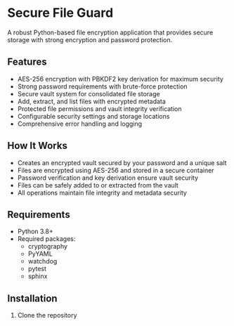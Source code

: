 # Secure File Guard

A robust Python-based file encryption application that provides secure storage with strong encryption and password protection.

## Features

- AES-256 encryption with PBKDF2 key derivation for maximum security
- Strong password requirements with brute-force protection
- Secure vault system for consolidated file storage
- Add, extract, and list files with encrypted metadata
- Protected file permissions and vault integrity verification
- Configurable security settings and storage locations
- Comprehensive error handling and logging

## How It Works

- Creates an encrypted vault secured by your password and a unique salt
- Files are encrypted using AES-256 and stored in a secure container
- Password verification and key derivation ensure vault security
- Files can be safely added to or extracted from the vault
- All operations maintain file integrity and metadata security

## Requirements

- Python 3.8+
- Required packages:
  - cryptography
  - PyYAML
  - watchdog
  - pytest
  - sphinx

## Installation

1. Clone the repository